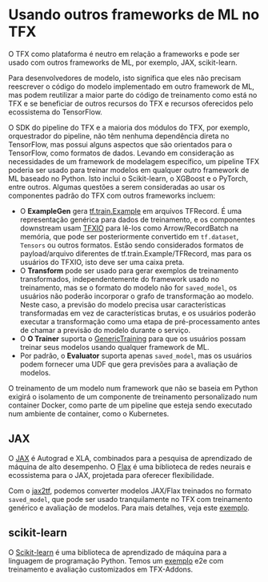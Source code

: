 # Usando outros frameworks de ML no TFX

O TFX como plataforma é neutro em relação a frameworks e pode ser usado com outros frameworks de ML, por exemplo, JAX, scikit-learn.

Para desenvolvedores de modelo, isto significa que eles não precisam reescrever o código do modelo implementado em outro framework de ML, mas podem reutilizar a maior parte do código de treinamento como está no TFX e se beneficiar de outros recursos do TFX e recursos oferecidos pelo ecossistema do TensorFlow.

O SDK do pipeline do TFX e a maioria dos módulos do TFX, por exemplo, orquestrador do pipeline, não têm nenhuma dependência direta no TensorFlow, mas possui alguns aspectos que são orientados para o TensorFlow, como formatos de dados. Levando em consideração as necessidades de um framework de modelagem específico, um pipeline TFX poderia ser usado para treinar modelos em qualquer outro framework de ML baseado no Python. Isto inclui o Scikit-learn, o XGBoost e o PyTorch, entre outros. Algumas questões a serem consideradas ao usar os componentes padrão do TFX com outros frameworks incluem:

- O **ExampleGen** gera [tf.train.Example](https://www.tensorflow.org/tutorials/load_data/tfrecord) em arquivos TFRecord. É uma representação genérica para dados de treinamento, e os componentes downstream usam [TFXIO](https://github.com/tensorflow/community/blob/master/rfcs/20191017-tfx-standardized-inputs.md) para lê-los como Arrow/RecordBatch na memória, que pode ser posteriormente convertido em `tf.dataset`, `Tensors` ou outros formatos. Estão sendo considerados formatos de payload/arquivo diferentes de tf.train.Example/TFRecord, mas para os usuários do TFXIO, isto deve ser uma caixa preta.
- O **Transform** pode ser usado para gerar exemplos de treinamento transformados, independentemente do framework usado no treinamento, mas se o formato do modelo não for `saved_model`, os usuários não poderão incorporar o grafo de transformação ao modelo. Neste caso, a previsão do modelo precisa usar características transformadas em vez de características brutas, e os usuários poderão executar a transformação como uma etapa de pré-processamento antes de chamar a previsão do modelo durante o serviço.
- O **O Trainer** suporta o [GenericTraining](https://www.tensorflow.org/tfx/guide/trainer#generic_trainer) para que os usuários possam treinar seus modelos usando qualquer framework de ML.
- Por padrão, o **Evaluator** suporta apenas `saved_model`, mas os usuários podem fornecer uma UDF que gera previsões para a avaliação de modelos.

O treinamento de um modelo num framework que não se baseia em Python exigirá o isolamento de um componente de treinamento personalizado num container Docker, como parte de um pipeline que esteja sendo executado num ambiente de container, como o Kubernetes.

## JAX

O [JAX](https://github.com/google/jax) é Autograd e XLA, combinados para a pesquisa de aprendizado de máquina de alto desempenho. O [Flax](https://github.com/google/flax) é uma biblioteca de redes neurais e ecossistema para o JAX, projetada para oferecer flexibilidade.

Com o [jax2tf](https://github.com/google/jax/tree/main/jax/experimental/jax2tf), podemos converter modelos JAX/Flax treinados no formato `saved_model`, que pode ser usado tranquilamente no TFX com treinamento genérico e avaliação de modelos. Para mais detalhes, veja este [exemplo](https://github.com/tensorflow/tfx/blob/master/tfx/examples/penguin/penguin_utils_flax_experimental.py).

## scikit-learn

O [Scikit-learn](https://scikit-learn.org/stable/) é uma biblioteca de aprendizado de máquina para a linguagem de programação Python. Temos um [exemplo](https://github.com/tensorflow/tfx-addons/tree/main/examples/sklearn_penguins) e2e com treinamento e avaliação customizados em TFX-Addons.
